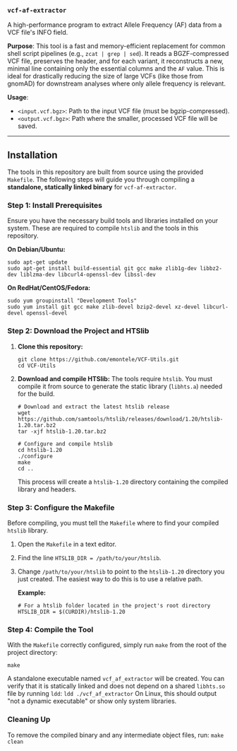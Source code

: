 ### `vcf-af-extractor`

A high-performance program to extract Allele Frequency (AF) data from a VCF file's INFO field.

**Purpose**: This tool is a fast and memory-efficient replacement for common shell script pipelines (e.g., `zcat | grep | sed`). It reads a BGZF-compressed VCF file, preserves the header, and for each variant, it reconstructs a new, minimal line containing only the essential columns and the `AF` value. This is ideal for drastically reducing the size of large VCFs (like those from gnomAD) for downstream analyses where only allele frequency is relevant.

**Usage**:

*   `<input.vcf.bgz>`: Path to the input VCF file (must be bgzip-compressed).
*   `<output.vcf.bgz>`: Path where the smaller, processed VCF file will be saved.

---
## Installation

The tools in this repository are built from source using the provided `Makefile`. The following steps will guide you through compiling a **standalone, statically linked binary** for `vcf-af-extractor`.

### Step 1: Install Prerequisites

Ensure you have the necessary build tools and libraries installed on your system. These are required to compile `htslib` and the tools in this repository.

**On Debian/Ubuntu:**
```
sudo apt-get update
sudo apt-get install build-essential git gcc make zlib1g-dev libbz2-dev liblzma-dev libcurl4-openssl-dev libssl-dev
```
**On RedHat/CentOS/Fedora:**
```
sudo yum groupinstall "Development Tools"
sudo yum install git gcc make zlib-devel bzip2-devel xz-devel libcurl-devel openssl-devel
```

### Step 2: Download the Project and HTSlib

1.  **Clone this repository:**
    ```
    git clone https://github.com/emontele/VCF-Utils.git
    cd VCF-Utils
    ```
2.  **Download and compile HTSlib:** The tools require `htslib`. You must compile it from source to generate the static library (`libhts.a`) needed for the build.
    ```
    # Download and extract the latest htslib release
    wget https://github.com/samtools/htslib/releases/download/1.20/htslib-1.20.tar.bz2
    tar -xjf htslib-1.20.tar.bz2

    # Configure and compile htslib
    cd htslib-1.20
    ./configure
    make
    cd ..
    ```
    This process will create a `htslib-1.20` directory containing the compiled library and headers.

### Step 3: Configure the Makefile

Before compiling, you must tell the `Makefile` where to find your compiled `htslib` library.

1.  Open the `Makefile` in a text editor.
2.  Find the line `HTSLIB_DIR = /path/to/your/htslib`.
3.  Change `/path/to/your/htslib` to point to the `htslib-1.20` directory you just created. The easiest way to do this is to use a relative path.

    **Example:**
    ```
    # For a htslib folder located in the project's root directory
    HTSLIB_DIR = $(CURDIR)/htslib-1.20
    ```

### Step 4: Compile the Tool

With the `Makefile` correctly configured, simply run `make` from the root of the project directory:
```
make
```

A standalone executable named `vcf_af_extractor` will be created. You can verify that it is statically linked and does not depend on a shared `libhts.so` file by running `ldd`:
```ldd ./vcf_af_extractor```
On Linux, this should output "not a dynamic executable" or show only system libraries.


### Cleaning Up

To remove the compiled binary and any intermediate object files, run:
```make clean```
